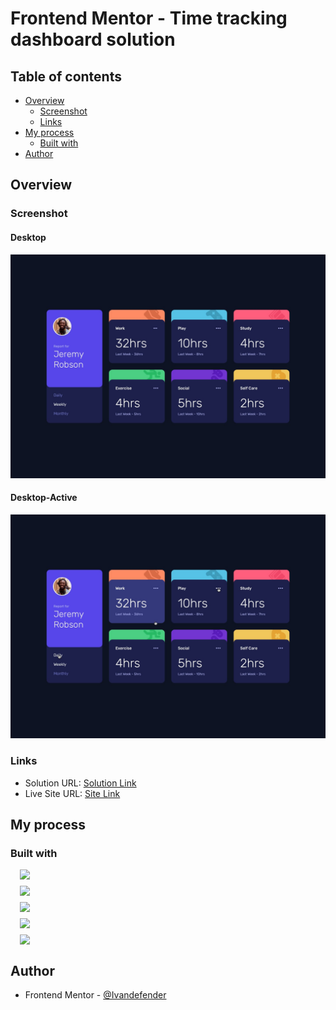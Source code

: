 # Frontend Mentor - Time tracking dashboard solution

## Table of contents

- [Overview](#overview)
  - [Screenshot](#screenshot)
  - [Links](#links)
- [My process](#my-process)
  - [Built with](#built-with)
- [Author](#author)

## Overview

### Screenshot

#### Desktop
![desktop](./design/desktop-design.jpg)

#### Desktop-Active
![active](./design/active-states.jpg)

### Links

- Solution URL: [Solution Link]()
- Live Site URL: [Site Link]()

## My process

### Built with

<div style="display: flex; flex-direction: column; align-items: flex-start; gap: 10px; padding-left: 15px">
<img src="https://img.shields.io/badge/Semantic HTML5 markup-orange">
<img src="https://img.shields.io/badge/CSS-blue">
<img src="https://img.shields.io/badge/JavaScript-yellow">
<img src="https://img.shields.io/badge/Flexbox-pink">
<img src="https://img.shields.io/badge/CSS Grid-green">
</div>

## Author

- Frontend Mentor - [@Ivandefender](https://www.frontendmentor.io/profile/Ivandefender)

